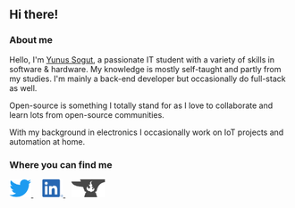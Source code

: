 ## Hi there!

### About me
Hello, I'm [Yunus Sogut](https://github.com/Yunus1903), a passionate IT student with a variety of skills in software & hardware.
My knowledge is mostly self-taught and partly from my studies. I'm mainly a back-end developer but occasionally do full-stack as well.

Open-source is something I totally stand for as I love to collaborate and learn lots from open-source communities.

With my background in electronics I occasionally work on IoT projects and automation at home.

### Where you can find me
<a href="https://twitter.com/yunus1903dj">
	<img alt="Yunus's Twitter" height="32px" src="assets/twitter.svg" />
</a>
&nbsp;
<a href="https://www.linkedin.com/in/sogut-y">
	<img style="margin-left: 0.5rem" alt="Yunus's LinkedIn" height="32px" src="assets/linkedin.png" />
</a>
&nbsp;
<a href="https://www.curseforge.com/members/yunus1903/projects">
	<img style="margin-left: 0.2rem" alt="Yunus's CurseForge" height="32px" src="assets/curseforge.svg" />
</a>

<!--
- [Twitter](https://twitter.com/yunus1903dj)
- [Twitch](https://www.twitch.tv/yunus1903)
- [Discord](https://discord.com/users/84995878154166272) - Yunus#1903
- [CurseForge](https://www.curseforge.com/members/yunus1903/projects)
- [LinkedIn](https://www.linkedin.com/in/sogut-y/)
-->
